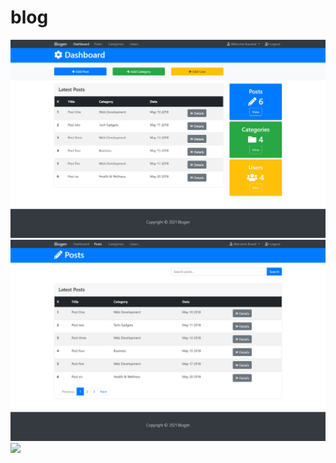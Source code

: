 # blog

<img src="https://github.com/himanshukaushal123/blog.github.io/blob/master/ashboard.png">
<img src="https://github.com/himanshukaushal123/blog.github.io/blob/master/post.png">
<img src="https://github.com/himanshukaushal123/blog.github.io/blob/master/deatils.png"
          
